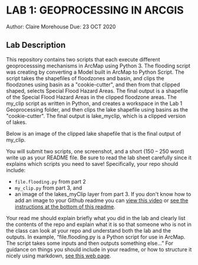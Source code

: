 # LAB 1: GEOPROCESSING IN ARCGIS
Author: Claire Morehouse
Due: 23 OCT 2020

## Lab Description
This repository contains two scripts that each execute different geoprocesssing mechanisms in ArcMap using Python 3. The flooding script was creating by converting a Model built in ArcMap to Python Script. The script takes the shapefiles of floodzones and basin, and clips the floodzones using basin as a "cookie-cutter", and then from that clipped shaped, selects Special Flood Hazard Areas. The final output is a shapefile of the Special Flood Hazard Areas in the clipped floodzone areas. The my_clip script as written in Python, and creates a workspace in the Lab 1 Geoprocessing folder, and then clips the lake shapefile using basins as the "cookie-cutter". The final output is lake_myclip, which is a clipped version of lakes. 

Below is an image of the clipped lake shapefile that is the final output of my_clip. 

You will submit two scripts, one screenshot, and a short (150 – 250 word) write up as your README file. Be sure to read the lab sheet carefully since it explains which scripts you need to save! Specifically, your repo should include: 
- `file.flooding.py` from part 2
- `my_clip.py` from part 3, and 
- an image of the lakes_myClip layer from part 3. If you don't know how to add an image to your Github readme you can [view this video](https://www.youtube.com/watch?reload=9&v=hHbWF1Bvgf4) or [see the instructions at the bottom of this readme](https://github.com/Shadrock/code-snippets).

Your read me should explain briefly what you did in the lab and clearly list the contents of the repo and explain what it is so that someone who is not in the class can look at your repo and understand both the lab and the outputs. In example, “file.flooding.py is a Python script for use in ArcMap. The script takes some inputs and then outputs something else…” For guidance on things you should include in your readme, or how to structure it nicely using markdown, [see this web page](https://www.makeareadme.com/). 

